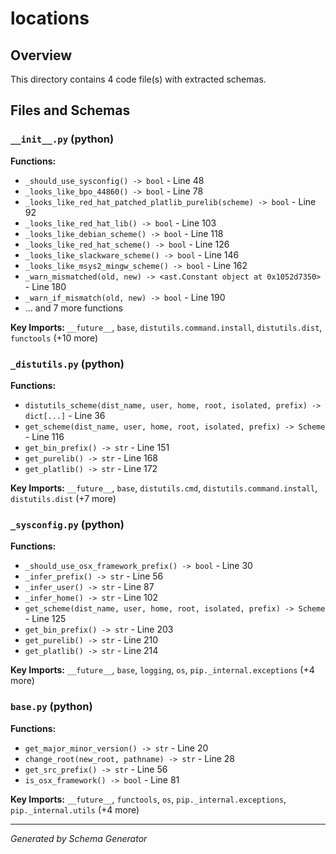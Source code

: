 # locations

## Overview

This directory contains 4 code file(s) with extracted schemas.

## Files and Schemas

### `__init__.py` (python)

**Functions:**
- `_should_use_sysconfig() -> bool` - Line 48
- `_looks_like_bpo_44860() -> bool` - Line 78
- `_looks_like_red_hat_patched_platlib_purelib(scheme) -> bool` - Line 92
- `_looks_like_red_hat_lib() -> bool` - Line 103
- `_looks_like_debian_scheme() -> bool` - Line 118
- `_looks_like_red_hat_scheme() -> bool` - Line 126
- `_looks_like_slackware_scheme() -> bool` - Line 146
- `_looks_like_msys2_mingw_scheme() -> bool` - Line 162
- `_warn_mismatched(old, new) -> <ast.Constant object at 0x1052d7350>` - Line 180
- `_warn_if_mismatch(old, new) -> bool` - Line 190
- ... and 7 more functions

**Key Imports:** `__future__`, `base`, `distutils.command.install`, `distutils.dist`, `functools` (+10 more)

### `_distutils.py` (python)

**Functions:**
- `distutils_scheme(dist_name, user, home, root, isolated, prefix) -> dict[...]` - Line 36
- `get_scheme(dist_name, user, home, root, isolated, prefix) -> Scheme` - Line 116
- `get_bin_prefix() -> str` - Line 151
- `get_purelib() -> str` - Line 168
- `get_platlib() -> str` - Line 172

**Key Imports:** `__future__`, `base`, `distutils.cmd`, `distutils.command.install`, `distutils.dist` (+7 more)

### `_sysconfig.py` (python)

**Functions:**
- `_should_use_osx_framework_prefix() -> bool` - Line 30
- `_infer_prefix() -> str` - Line 56
- `_infer_user() -> str` - Line 87
- `_infer_home() -> str` - Line 102
- `get_scheme(dist_name, user, home, root, isolated, prefix) -> Scheme` - Line 125
- `get_bin_prefix() -> str` - Line 203
- `get_purelib() -> str` - Line 210
- `get_platlib() -> str` - Line 214

**Key Imports:** `__future__`, `base`, `logging`, `os`, `pip._internal.exceptions` (+4 more)

### `base.py` (python)

**Functions:**
- `get_major_minor_version() -> str` - Line 20
- `change_root(new_root, pathname) -> str` - Line 28
- `get_src_prefix() -> str` - Line 56
- `is_osx_framework() -> bool` - Line 81

**Key Imports:** `__future__`, `functools`, `os`, `pip._internal.exceptions`, `pip._internal.utils` (+4 more)

---
*Generated by Schema Generator*